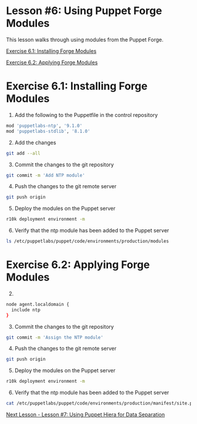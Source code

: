 # Lesson #6: Using Puppet Forge Modules

This lesson walks through using modules from the Puppet Forge.

[Exercise 6.1: Installing Forge Modules](#exercise-61-installing-forge-modules)

[Exercise 6.2: Applying Forge Modules](#exercise-62-applying-forge-modules)

# Exercise 6.1: Installing Forge Modules


1. Add the following to the Puppetfile in the control repository

```bash
mod 'puppetlabs-ntp', '9.1.0'
mod 'puppetlabs-stdlib', '8.1.0'
```

2. Add the changes

```bash
git add --all
```

3. Commit the changes to the git repository

```bash
git commit -m 'Add NTP module'
```

4. Push the changes to the git remote server

```bash
git push origin
```

5. Deploy the modules on the Puppet server

```bash
r10k deployment environment -m
```

6. Verify that the ntp module has been added to the Puppet server

```bash
ls /etc/puppetlabs/puppet/code/environments/production/modules
```

# Exercise 6.2: Applying Forge Modules

2. 

```bash
node agent.localdomain {
  include ntp
}
```

3. Commit the changes to the git repository

```bash
git commit -m 'Assign the NTP module'
```

4. Push the changes to the git remote server

```bash
git push origin
```

5. Deploy the modules on the Puppet server

```bash
r10k deployment environment -m
```

6. Verify that the ntp module has been added to the Puppet server

```bash
cat /etc/puppetlabs/puppet/code/environments/production/manifest/site.pp
```

[Next Lesson - Lesson #7: Using Puppet Hiera for Data Separation](./07-using-puppet-hiera.md)
